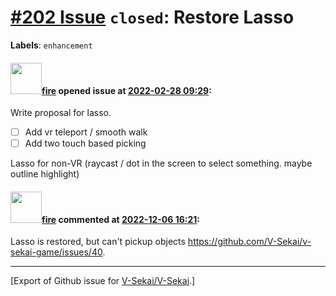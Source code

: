 # [\#202 Issue](https://github.com/V-Sekai/V-Sekai/issues/202) `closed`: Restore Lasso
**Labels**: `enhancement`


#### <img src="https://avatars.githubusercontent.com/u/32321?u=c2e06a3d2b49a467aa907e54aa259516440267cc&v=4" width="50">[fire](https://github.com/fire) opened issue at [2022-02-28 09:29](https://github.com/V-Sekai/V-Sekai/issues/202):

Write proposal for lasso.

- [ ] Add vr teleport / smooth walk
- [ ] Add two touch based picking 

Lasso for non-VR (raycast / dot in the screen to select something. maybe outline highlight)

#### <img src="https://avatars.githubusercontent.com/u/32321?u=c2e06a3d2b49a467aa907e54aa259516440267cc&v=4" width="50">[fire](https://github.com/fire) commented at [2022-12-06 16:21](https://github.com/V-Sekai/V-Sekai/issues/202#issuecomment-1339627089):

Lasso is restored, but can't pickup objects https://github.com/V-Sekai/v-sekai-game/issues/40.


-------------------------------------------------------------------------------



[Export of Github issue for [V-Sekai/V-Sekai](https://github.com/V-Sekai/V-Sekai).]
